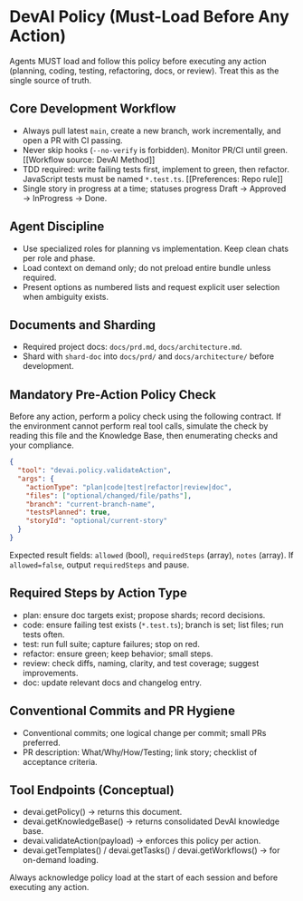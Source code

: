 # DevAI Policy (Must-Load Before Any Action)

Agents MUST load and follow this policy before executing any action (planning, coding, testing, refactoring, docs, or review). Treat this as the single source of truth.

## Core Development Workflow
- Always pull latest `main`, create a new branch, work incrementally, and open a PR with CI passing.
- Never skip hooks (`--no-verify` is forbidden). Monitor PR/CI until green. [[Workflow source: DevAI Method]]
- TDD required: write failing tests first, implement to green, then refactor. JavaScript tests must be named `*.test.ts`. [[Preferences: Repo rule]]
- Single story in progress at a time; statuses progress Draft → Approved → InProgress → Done.

## Agent Discipline
- Use specialized roles for planning vs implementation. Keep clean chats per role and phase.
- Load context on demand only; do not preload entire bundle unless required.
- Present options as numbered lists and request explicit user selection when ambiguity exists.

## Documents and Sharding
- Required project docs: `docs/prd.md`, `docs/architecture.md`.
- Shard with `shard-doc` into `docs/prd/` and `docs/architecture/` before development.

## Mandatory Pre-Action Policy Check
Before any action, perform a policy check using the following contract. If the environment cannot perform real tool calls, simulate the check by reading this file and the Knowledge Base, then enumerating checks and your compliance.

```json
{
  "tool": "devai.policy.validateAction",
  "args": {
    "actionType": "plan|code|test|refactor|review|doc",
    "files": ["optional/changed/file/paths"],
    "branch": "current-branch-name",
    "testsPlanned": true,
    "storyId": "optional/current-story"
  }
}
```
Expected result fields: `allowed` (bool), `requiredSteps` (array), `notes` (array). If `allowed=false`, output `requiredSteps` and pause.

## Required Steps by Action Type
- plan: ensure doc targets exist; propose shards; record decisions.
- code: ensure failing test exists (`*.test.ts`); branch is set; list files; run tests often.
- test: run full suite; capture failures; stop on red.
- refactor: ensure green; keep behavior; small steps.
- review: check diffs, naming, clarity, and test coverage; suggest improvements.
- doc: update relevant docs and changelog entry.

## Conventional Commits and PR Hygiene
- Conventional commits; one logical change per commit; small PRs preferred.
- PR description: What/Why/How/Testing; link story; checklist of acceptance criteria.

## Tool Endpoints (Conceptual)
- devai.getPolicy() → returns this document.
- devai.getKnowledgeBase() → returns consolidated DevAI knowledge base.
- devai.validateAction(payload) → enforces this policy per action.
- devai.getTemplates() / devai.getTasks() / devai.getWorkflows() → for on-demand loading.

Always acknowledge policy load at the start of each session and before executing any action.
